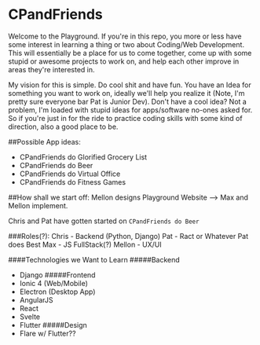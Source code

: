 # CPandFriends

Welcome to the Playground. If you're in this repo, you more or less have some
interest in learning a thing or two about Coding/Web Development. This will essentially
be a place for us to come together, come up with some stupid or awesome projects to work on, and
help each other improve in areas they're interested in.


My vision for this is simple. Do cool shit and have fun. You have an Idea for something you want to work on, ideally we'll help you realize it (Note, I'm pretty sure everyone bar Pat is Junior Dev).  Don't have a cool idea? Not a problem, I'm loaded with stupid ideas for apps/software no-ones asked for. So if you're just in for the ride to practice coding skills with some kind of direction, also a good place to be.

##Possible App ideas:
-  CPandFriends do Glorified Grocery List
-  CPandFriends do Beer
-  CPandFriends do Virtual Office
-  CPandFriends do Fitness Games

##How shall we start off:
Mellon designs Playground Website --> Max and Mellon implement.

Chris and Pat have gotten started on `CPandFriends do Beer`



###Roles(?):
Chris - Backend (Python, Django)
Pat - Ract or Whatever Pat does Best
Max - JS FullStack(?)
Mellon - UX/UI






####Technologies we Want to Learn
#####Backend
- Django
#####Frontend
- Ionic 4 (Web/Mobile)
- Electron (Desktop App)
- AngularJS
- React
- Svelte
- Flutter
#####Design
- Flare w/ Flutter??
